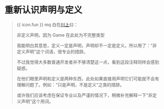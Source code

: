 # 重新认识声明与定义

> {{ icon.fun }} mq 白在[川上](https://github.com/parallel101/cppguidebook/pull/23)曰：
>
> 非定义声明，因为 Game 在此处为不完整类型
>
> 我能明白其意思，定义一定是声明，声明却不一定是定义。所以用了：“非定义声明”这个词语，很专业的措辞。
>
> 不过我觉得大多数普通开发者并不够清楚这一点，看到这段注释同样会感到疑惑。
>
> 在他们眼里声明和定义是两种东西，此处如果直接用声明它们可能就不会有理解问题了。例如：“只是声明，不是定义”之类的措辞。
>
> 或许我们应该考虑在保证专业以及严谨的情况下，稍微补充解释一下“非定义声明”这个用词。
